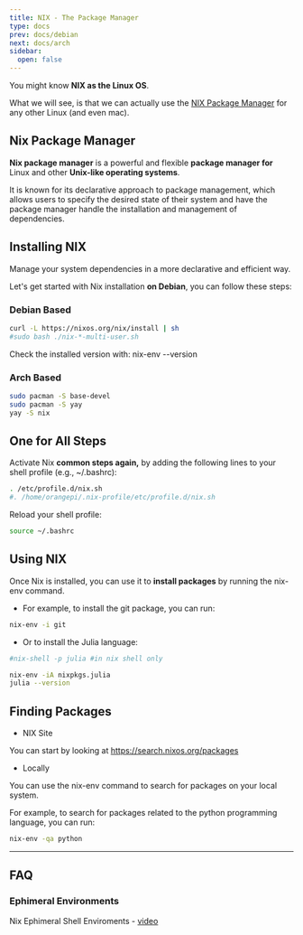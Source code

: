 ```yaml
---
title: NIX - The Package Manager 
type: docs
prev: docs/debian
next: docs/arch
sidebar:
  open: false
---
```


You might know **NIX as the Linux OS**.

What we will see, is that we can actually use the [NIX Package Manager](https://github.com/NixOS/nix) for any other Linux (and even mac).

## Nix Package Manager

**Nix package manager** is a powerful and flexible **package manager for** Linux and other **Unix-like operating systems**.

It is known for its declarative approach to package management, which allows users to specify the desired state of their system and have the package manager handle the installation and management of dependencies.


## Installing NIX

Manage your system dependencies in a more declarative and efficient way.

Let's get started with Nix installation **on Debian**, you can follow these steps:


### Debian Based

```sh
curl -L https://nixos.org/nix/install | sh
#sudo bash ./nix-*-multi-user.sh
```
Check the installed version with: nix-env --version

### Arch Based

```sh
sudo pacman -S base-devel
sudo pacman -S yay
yay -S nix
```

## One for All Steps

Activate Nix **common steps again,** by adding the following lines to your shell profile (e.g., ~/.bashrc):

```sh
. /etc/profile.d/nix.sh
#. /home/orangepi/.nix-profile/etc/profile.d/nix.sh
```

Reload your shell profile:

```sh
source ~/.bashrc
```

## Using NIX

Once Nix is installed, you can use it to **install packages** by running the nix-env command.

* For example, to install the git package, you can run:

```sh
nix-env -i git
```

* Or to install the Julia language:

```sh
#nix-shell -p julia #in nix shell only

nix-env -iA nixpkgs.julia
julia --version
```


## Finding Packages 

* NIX Site

You can start by looking at <https://search.nixos.org/packages>

* Locally

You can use the nix-env command to search for packages on your local system.

For example, to search for packages related to the python programming language, you can run:

```sh
nix-env -qa python
```

---

## FAQ

### Ephimeral Environments 

Nix Ephimeral Shell Enviroments - [video](https://www.youtube.com/watch?v=0ulldVwZiKA)